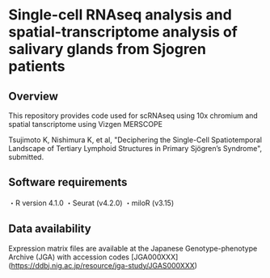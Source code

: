 # Single-cell RNAseq analysis and spatial-transcriptome analysis of salivary glands from Sjogren patients

## Overview
This repository provides code used for scRNAseq using 10x chromium and spatial tanscriptome using Vizgen MERSCOPE 

Tsujimoto K, Nishimura K, et al, "Deciphering the Single-Cell Spatiotemporal Landscape of Tertiary Lymphoid Structures in Primary Sjögren’s Syndrome", submitted. 

## Software requirements
・R version 4.1.0
・Seurat (v4.2.0)
・miloR (v3.15)

## Data availability
Expression matrix files are available at the Japanese Genotype-phenotype Archive (JGA) with accession codes [JGA000XXX]
(https://ddbj.nig.ac.jp/resource/jga-study/JGAS000XXX)
